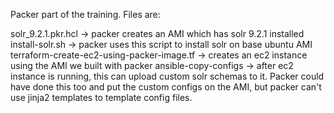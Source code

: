 Packer part of the training. Files are:

solr_9.2.1.pkr.hcl  -> packer creates an AMI which has solr 9.2.1 installed
install-solr.sh     -> packer uses this script to install solr on base ubuntu AMI
terraform-create-ec2-using-packer-image.tf -> creates an ec2 instance using the AMI we built with packer
ansible-copy-configs -> after ec2 instance is running, this can upload custom solr schemas to it. Packer could have done this too and put the custom configs on the AMI, but packer can't use jinja2 templates to template config files.